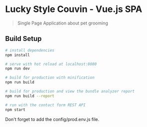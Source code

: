 # Lucky Style Couvin - Vue.js SPA

> Single Page Application about pet grooming

## Build Setup

``` bash
# install dependencies
npm install

# serve with hot reload at localhost:8080
npm run dev

# build for production with minification
npm run build

# build for production and view the bundle analyzer report
npm run build --report

# run with the contact form REST API
npm start
```
Don't forget to add the config/prod.env.js file.
